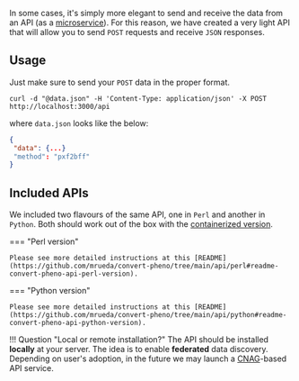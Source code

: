 In some cases, it's simply more elegant to send and receive the data from an API (as a [microservice](https://en.wikipedia.org/wiki/Microservices)). 
For this reason, we have created a very light API that will allow you to send `POST` requests and receive `JSON` responses. 

## Usage

Just make sure to send your `POST` data in the proper format. 

`curl -d "@data.json" -H 'Content-Type: application/json' -X POST http://localhost:3000/api`

where `data.json` looks like the below:

```json
{
 "data": {...}
 "method": "pxf2bff"
}
```

## Included APIs

We included two flavours of the same API, one in `Perl` and another in `Python`. Both should work out of the box with the [containerized version](https://github.com/mrueda/convert-pheno#containerized).

=== "Perl version"

    Please see more detailed instructions at this [README](https://github.com/mrueda/convert-pheno/tree/main/api/perl#readme-convert-pheno-api-perl-version).

=== "Python version"

    Please see more detailed instructions at this [README](https://github.com/mrueda/convert-pheno/tree/main/api/python#readme-convert-pheno-api-python-version).

!!! Question "Local or remote installation?"
    The API should be installed **locally** at your server. The idea is to enable **federated** data discovery. Depending on user's adoption, in the future we may launch a [CNAG](https://www.cnag.crg.eu)-based API service.


